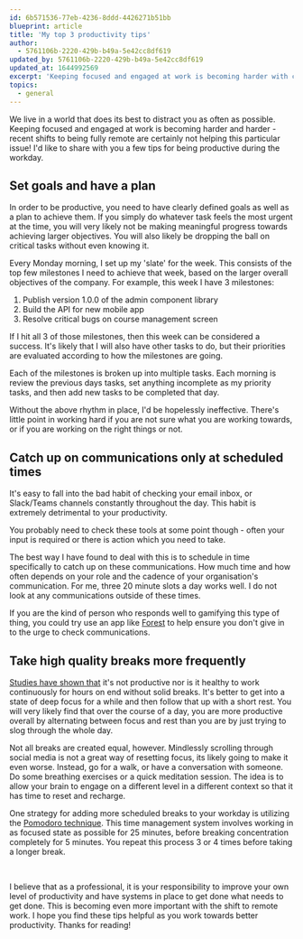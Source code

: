 ```yaml
---
id: 6b571536-77eb-4236-8ddd-4426271b51bb
blueprint: article
title: 'My top 3 productivity tips'
author:
  - 5761106b-2220-429b-b49a-5e42cc8df619
updated_by: 5761106b-2220-429b-b49a-5e42cc8df619
updated_at: 1644992569
excerpt: 'Keeping focused and engaged at work is becoming harder with constant distractions all around us. Here are some tips that can help'
topics:
  - general
---
```

We live in a world that does its best to distract you as often as possible. Keeping focused and engaged at work is becoming harder and harder - recent shifts to being fully remote are certainly not helping this particular issue! I'd like to share with you a few tips for being productive during the workday.

## Set goals and have a plan

In order to be productive, you need to have clearly defined goals as well as a plan to achieve them. If you simply do whatever task feels the most urgent at the time, you will very likely not be making meaningful progress towards achieving larger objectives. You will also likely be dropping the ball on critical tasks without even knowing it.

Every Monday morning, I set up my 'slate' for the week. This consists of the top few milestones I need to achieve that week, based on the larger overall objectives of the company. For example, this week I have 3 milestones:

1. Publish version 1.0.0 of the admin component library
2. Build the API for new mobile app
3. Resolve critical bugs on course management screen

If I hit all 3 of those milestones, then this week can be considered a success. It's likely that I will also have other tasks to do, but their priorities are evaluated according to how the milestones are going.

Each of the milestones is broken up into multiple tasks. Each morning is review the previous days tasks, set anything incomplete as my priority tasks, and then add new tasks to be completed that day.

Without the above rhythm in place, I'd be hopelessly ineffective. There's little point in working hard if you are not sure what you are working towards, or if you are working on the right things or not. 


## Catch up on communications only at scheduled times

It's easy to fall into the bad habit of checking your email inbox, or Slack/Teams channels constantly throughout the day. This habit is extremely detrimental to your productivity.

You probably need to check these tools at some point though - often your input is required or there is action which you need to take.

The best way I have found to deal with this is to schedule in time specifically to catch up on these communications. How much time and how often depends on your role and the cadence of your organisation's communication. For me, three 20 minute slots a day works well. I do not look at any communications outside of these times. 

If you are the kind of person who responds well to gamifying this type of thing, you could try use an app like [Forest](https://www.forestapp.cc/) to help ensure you don't give in to the urge to check communications. 

## Take high quality breaks more frequently

[Studies have shown that](https://www.sciencedaily.com/releases/2011/02/110208131529.htm) it's not productive nor is it healthy to work continuously for hours on end without solid breaks. It's better to get into a state of deep focus for a while and then follow that up with a short rest. You will very likely find that over the course of a day, you are more productive overall by alternating between focus and rest than you are by just trying to slog through the whole day.  

Not all breaks are created equal, however. Mindlessly scrolling through social media is not a great way of resetting focus, its likely going to make it even worse. Instead, go for a walk, or have a conversation with someone. Do some breathing exercises or a quick meditation session. The idea is to allow your brain to engage on a different level in a different context so that it has time to reset and recharge. 

One strategy for adding more scheduled breaks to your workday  is utilizing the [Pomodoro technique](https://francescocirillo.com/pages/pomodoro-technique). This time management system involves working in as focused state as possible for 25 minutes, before breaking concentration completely for 5 minutes. You repeat this process 3 or 4 times before taking a longer break.

&nbsp;

I believe that as a professional, it is your responsibility to improve your own level of productivity and have systems in place to get done what needs to get done. This is becoming even more important with the shift to remote work. I hope you find  these tips helpful as you work towards better productivity. Thanks for reading!
